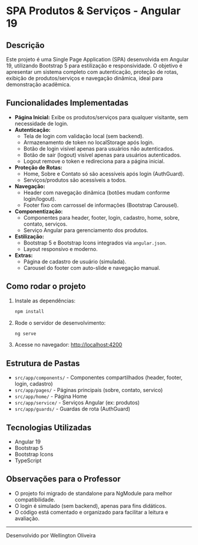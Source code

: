 
# SPA Produtos & Serviços - Angular 19

## Descrição
Este projeto é uma Single Page Application (SPA) desenvolvida em Angular 19, utilizando Bootstrap 5 para estilização e responsividade. O objetivo é apresentar um sistema completo com autenticação, proteção de rotas, exibição de produtos/serviços e navegação dinâmica, ideal para demonstração acadêmica.

## Funcionalidades Implementadas
- **Página Inicial:** Exibe os produtos/serviços para qualquer visitante, sem necessidade de login.
- **Autenticação:**
  - Tela de login com validação local (sem backend).
  - Armazenamento de token no localStorage após login.
  - Botão de login visível apenas para usuários não autenticados.
  - Botão de sair (logout) visível apenas para usuários autenticados.
  - Logout remove o token e redireciona para a página inicial.
- **Proteção de Rotas:**
  - Home, Sobre e Contato só são acessíveis após login (AuthGuard).
  - Serviços/produtos são acessíveis a todos.
- **Navegação:**
  - Header com navegação dinâmica (botões mudam conforme login/logout).
  - Footer fixo com carrossel de informações (Bootstrap Carousel).
- **Componentização:**
  - Componentes para header, footer, login, cadastro, home, sobre, contato, serviços.
  - Serviço Angular para gerenciamento dos produtos.
- **Estilização:**
  - Bootstrap 5 e Bootstrap Icons integrados via `angular.json`.
  - Layout responsivo e moderno.
- **Extras:**
  - Página de cadastro de usuário (simulada).
  - Carousel do footer com auto-slide e navegação manual.

## Como rodar o projeto
1. Instale as dependências:
   ```bash
   npm install
   ```
2. Rode o servidor de desenvolvimento:
   ```bash
   ng serve
   ```
3. Acesse no navegador:
   [http://localhost:4200](http://localhost:4200)

## Estrutura de Pastas
- `src/app/components/` - Componentes compartilhados (header, footer, login, cadastro)
- `src/app/pages/` - Páginas principais (sobre, contato, servico)
- `src/app/home/` - Página Home
- `src/app/service/` - Serviços Angular (ex: produtos)
- `src/app/guards/` - Guardas de rota (AuthGuard)

## Tecnologias Utilizadas
- Angular 19
- Bootstrap 5
- Bootstrap Icons
- TypeScript

## Observações para o Professor
- O projeto foi migrado de standalone para NgModule para melhor compatibilidade.
- O login é simulado (sem backend), apenas para fins didáticos.
- O código está comentado e organizado para facilitar a leitura e avaliação.

---

Desenvolvido por Wellington Oliveira
